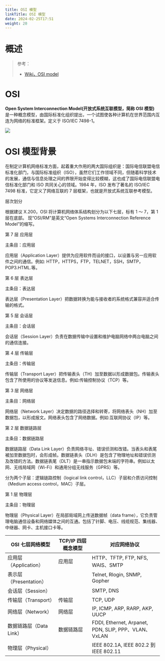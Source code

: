 ```yaml
---
title: OSI 模型
linkTitle: OSI 模型
date: 2024-02-25T17:51
weight: 20
---
```


# 概述

> 参考：
> 
> - [Wiki，OSI model](https://en.wikipedia.org/wiki/OSI_model)

# OSI

**Open System Interconnection Model(开放式系统互联模型，简称 OSI 模型)** 是一种概念模型，由国际标准化组织提出，一个试图使各种计算机在世界范围内互连为网络的标准框架。定义于 ISO/IEC 7498-1。

![](https://notes-learning.oss-cn-beijing.aliyuncs.com/tudqyb/1616161546435-bc8ba6d0-bb9a-4fc8-819e-6108035f2d1a.jpeg)

# OSI 模型背景

在制定计算机网络标准方面，起着重大作用的两大国际组织是：国际电信联盟电信标准化部门，与国际标准组织（ISO），虽然它们工作领域不同，但随着科学技术的发展，通信与信息处理之间的界限开始变得比较模糊，这也成了国际电信联盟电信标准化部门和 ISO 共同关心的领域。1984 年，ISO 发布了著名的 ISO/IEC 7498 标准，它定义了网络互联的 7 层框架，也就是开放式系统互联参考模型。

层次划分

根据建议 X.200，OSI 将计算机网络体系结构划分为以下七层，标有 1 ～ 7，第 1 层在底部。 现“OSI/RM”是英文“Open Systems Interconnection Reference Model”的缩写。

第 7 层 应用层

主条目：应用层

应用层（Application Layer）提供为应用软件而设的接口，以设置与另一应用软件之间的通信。例如: HTTP，HTTPS，FTP，TELNET，SSH，SMTP，POP3.HTML.等。

第 6 层 表达层

主条目：表达层

表达层（Presentation Layer）把数据转换为能与接收者的系统格式兼容并适合传输的格式。

第 5 层 会话层

主条目：会话层

会话层（Session Layer）负责在数据传输中设置和维护电脑网络中两台电脑之间的通信连接。

第 4 层 传输层

主条目：传输层

传输层（Transport Layer）把传输表头（TH）加至数据以形成数据包。传输表头包含了所使用的协议等发送信息。例如:传输控制协议（TCP）等。

第 3 层 网络层

主条目：网络层

网络层（Network Layer）决定数据的路径选择和转寄，将网络表头（NH）加至数据包，以形成报文。网络表头包含了网络数据。例如:互联网协议（IP）等。

第 2 层 数据链路层

主条目：数据链路层

数据链路层（Data Link Layer）负责网络寻址、错误侦测和改错。当表头和表尾被加至数据包时，会形成帧。数据链表头（DLH）是包含了物理地址和错误侦测及改错的方法。数据链表尾（DLT）是一串指示数据包末端的字符串。例如以太网、无线局域网（Wi-Fi）和通用分组无线服务（GPRS）等。

分为两个子层：逻辑链路控制（logical link control，LLC）子层和介质访问控制（Medium access control，MAC）子层。

第 1 层 物理层

主条目：物理层

物理层（Physical Layer）在局部局域网上传送数据帧（data frame），它负责管理电脑通信设备和网络媒体之间的互通。包括了针脚、电压、线缆规范、集线器、中继器、网卡、主机接口卡等。

| OSI 七层网络模型        | TCP/IP 四层概念模型 | 对应网络协议                                             |
| ----------------- | ------------- | -------------------------------------------------- |
| 应用层（Application）  | 应用层           | HTTP、TFTP, FTP, NFS, WAIS、SMTP                     |
| 表示层（Presentation） |               | Telnet, Rlogin, SNMP, Gopher                       |
| 会话层（Session）      |               | SMTP, DNS                                          |
| 传输层（Transport）    | 传输层           | TCP, UDP                                           |
| 网络层（Network）      | 网络层           | IP, ICMP, ARP, RARP, AKP, UUCP                     |
| 数据链路层（Data Link）  | 数据链路层         | FDDI, Ethernet, Arpanet, PDN, SLIP, PPP、VLAN、VxLAN |
| 物理层（Physical）     |               | IEEE 802.1A, IEEE 802.2 到 IEEE 802.11              |
